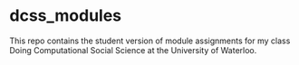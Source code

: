 # dcss_modules
This repo contains the student version of module assignments for my class Doing Computational Social Science at the University of Waterloo.
